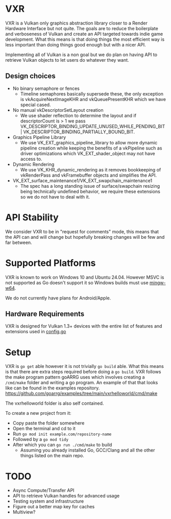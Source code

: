 # VXR

VXR is a Vulkan only graphics abstraction library closer to a Render Hardware Interface but not quite.
The goals are to reduce the boilerplate and verboseness of Vulkan and create an API targeted towards indie game development.
What this means is that doing things the most efficient way is less important than
doing things good enough but with a nicer API.

Implementing all of Vulkan is a non goal but we do plan on having API to retrieve
Vulkan objects to let users do whatever they want.

## Design choices

- No binary semaphore or fences
    - Timeline semaphores basically supersede these, the only exception is vkAcquireNextImageKHR and vkQueuePresentKHR which we have special cased.
- No manual vkDescriptorSetLayout creation
    - We use shader reflection to determine the layout and if descriptorCount is > 1 we pass VK_DESCRIPTOR_BINDING_UPDATE_UNUSED_WHILE_PENDING_BIT | VK_DESCRIPTOR_BINDING_PARTIALLY_BOUND_BIT.
- Graphics Pipeline Library
    - We use VK_EXT_graphics_pipeline_library to allow more dynamic pipeline creation while keeping the benefits of a vkPipeline such as driver optimizations which VK_EXT_shader_object may not have access to.
- Dynamic Rendering
    - We use VK_KHR_dynamic_rendering as it removes bookkeeping of vkRenderPass and vkFramebuffer objects and simplifies the API.
- VK_EXT_surface_maintenance1/VK_EXT_swapchain_maintenance1
    - The spec has a long standing issue of surface/swapchain resizing being technically undefined behavior, we require these extensions so we do not have to deal with it.

# API Stability

We consider VXR to be in "request for comments" mode, this means that the API can and will change
but hopefully breaking changes will be few and far between.

# Supported Platforms

VXR is known to work on Windows 10 and Ubuntu 24.04.
However MSVC is not supported as Go doesn't support it so Windows builds must use 
[mingw-w64](https://github.com/mstorsjo/llvm-mingw).

We do not currently have plans for Android/Apple.

## Hardware Requirements

VXR is designed for Vulkan 1.3+ devices with the entire list of features and extensions used
in [config.go](https://github.com/goarrg/vxr/blob/main/config.go#:~:text=createDeviceSelector)

# Setup

VXR is `go get` able however it is not trivially `go build` able. What this means
is that there are extra steps required before doing a `go build`.
VXR follows the make program pattern goARRG uses which involves creating a `/cmd/make`
folder and writing a go program.
An example of that that looks like can be found in the examples repository.
https://github.com/goarrg/examples/tree/main/vxrhelloworld/cmd/make

The vxrhelloworld folder is also self contained.

To create a new project from it:
- Copy paste the folder somewhere
- Open the terminal and cd to it
- Run `go mod init example.com/repository-name`
- Followed by a `go mod tidy`
- After which you can `go run ./cmd/make` to build
    - Assuming you already installed Go, GCC/Clang and all the other things listed on the main repo.

# TODO
- Async Compute/Transfer API
- API to retrieve Vulkan handles for advanced usage
- Testing system and infrastructure
- Figure out a better map key for caches
- Multiview? 

